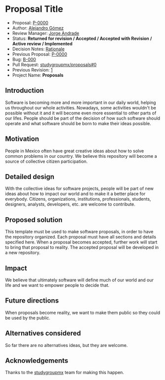 # Proposal Title

* Proposal: [P-0000](0000-proposal-template.md)
* Author: [Alejandro Gómez](https://github.com/alexfuser)
* Review Manager: [Jorge Andrade](https://github.com/jorandradefig)
* Status: **Returned for revision / Accepted / Accepted with Revision / Active review / Implemented**
* Decision Notes: [Rationale](https://studygroupmx.github.io/studyGroup)
* Previous Proposal: [P-0000](0000-proposal-template.md)
* Bug: [B-000](0000-proposal-template.md)
* Pull Request: [studygroupmx/proposals#0](https://github.com/studygroupmx/proposals/pull/0)
* Previous Revision: [1](https://github.com/studygroupmx/proposals/master/proposals/0000-proposal-template.md)
* Project Name: **Proposals**

## Introduction

Software is becoming more and more important in our daily world, helping us throughout our whole activities. Nowadays, some activities wouldn't be possible without it and it will become even more essential to other parts of our lifes. People should be part of the decision of how such software should operate and what software should be born to make their ideas possible.

## Motivation

People in Mexico often have great creative ideas about how to solve common problems in our country. We believe this repository will become a source of collective citizen participation.

## Detailed design

With the collective ideas for software projects, people will be part of new ideas about how to impact our world and to make it a better place for everybody. Citizens, organizations, institutions, professionals, students, designers, analysts, developers, etc. are welcome to contribute.

## Proposed solution

This template must be used to make software proposals, in order to have the repository organized. Each proposal must have all sections and details specified here. When a proposal becomes accepted, further work will start to bring that proposal to reality.
The accepted proposal will be developed in a new repository.

## Impact

We believe that ultimately software will define much of our world and our life and we want to empower people to decide that.

## Future directions

When proposals become reality, we want to make them public so they could be used by the public.

## Alternatives considered

So far there are no alternatives ideas, but they are welcome.

## Acknowledgements

Thanks to the [studygroupmx](https://github.com/studygroupmx) team for making this happen.